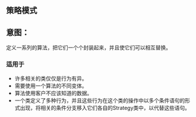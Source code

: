 ## 策略模式
## 意图：
定义一系列的算法，把它们一个个封装起来，并且使它们可以相互替换。


### 适用于

* 许多相关的类仅仅是行为有异。
* 需要使用一个算法的不同变体。
* 算法使用客户不应该知道的数据。
* 一个类定义了多种行为，并且这些行为在这个类的操作中以多个条件语句的形式出现，将相关的条件分支移入它们各自的Strategy类中，以代替这些语句。
